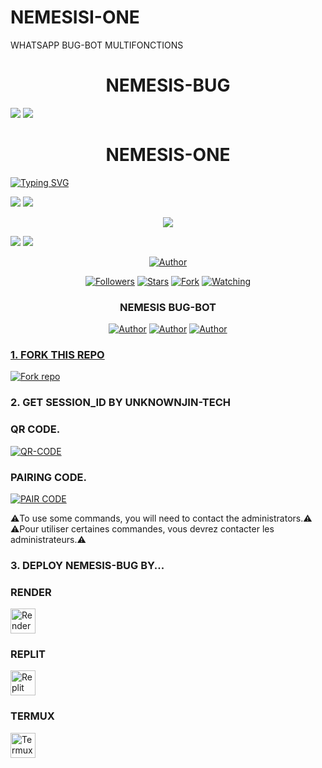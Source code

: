 
# NEMESISI-ONE
WHATSAPP BUG-BOT MULTIFONCTIONS 
<h1 align="center"> NEMESIS-BUG </h1> 

<a><img src='https://i.imgur.com/LyHic3i.gif'/></a>
<a><img src='https://i.imgur.com/LyHic3i.gif'/></a>

<h1 align="center"> NEMESIS-ONE </h1>

<a href="https://git.io/typing-svg"><img src="https://readme-typing-svg.demolab.com?font=Fira+Code&size=32&pause=224&width=125&lines=I+AM;%F0%9D%92%AF%F0%9D%90%BB%F0%9D%90%B8+%F0%9D%92%9C%F0%9D%91%85%F0%9D%92%9E%F0%9D%90%BB%F0%9D%90%BC%F0%9D%92%AF%F0%9D%90%B8%F0%9D%92%9E%F0%9D%92%AF;NOW;%F0%9D%92%9C%F0%9D%91%85%F0%9D%90%BC%F0%9D%92%AE%F0%9D%90%B8" alt="Typing SVG" /></a>
  </p>
<a><img src='https://i.imgur.com/LyHic3i.gif'/></a>
<a><img src='https://i.imgur.com/LyHic3i.gif'/></a>
<p align="center"> 
<img src="https://carder.top/imagens/1740246246476-66449408.jpg" />
<p/>
<a><img src='https://i.imgur.com/LyHic3i.gif'/></a>
<a><img src='https://i.imgur.com/LyHic3i.gif'/></a>
  
<p align="center">
<a href="https://github.com/Alp24ni"><img title="Author" src="https://img.shields.io/badge/ℍ𝕆𝕄𝔼𝕃𝔸ℕ𝔻𝔼ℝ-Bot-black?style=for-the-badge&logo=whatsApp"></a>
<p/>
<p align="center">
<a href="https://github.com/Alp24ni?tab=followers"><img title="Followers" src="https://img.shields.io/github/followers/Alp24ni?label=Followers&style=social"></a>
<a href="https://github.com/Alp24ni/SASAKI-MD/stargazers/"><img title="Stars" src="https://img.shields.io/github/stars/Alp24ni/SASAKI-MD?&style=social"></a>
<a href="https://github.com/Alp24ni/SASAKI-MD/network/members"><img title="Fork" src="https://img.shields.io/github/forks/Alp24ni/SASAKI-MD?style=social"></a>
<a href="https://github.com/Alp24ni/SASAKI-MD/watchers"><img title="Watching" src="https://img.shields.io/github/watchers/Alp24ni/SASAKI-MD?label=Watching&style=social"></a>
</p>

<h3 align="center">NEMESIS BUG-BOT</h3>
<p align="center">
</a>
</p>
<p align="center">
<a href="https://github.com/Alp24ni"><img title="Author" src="https://img.shields.io/badge/ℍ𝕆𝕄𝔼𝕃𝔸ℕ𝔻𝔼ℝ-black?style=for-the-badge&logo=Github"></a> <a href="https://chat.whatsapp.com/IdB2EfQiNlKBekQrigN9m9"><img title="Author" src="https://img.shields.io/badge/CHANNEL-black?style=for-the-badge&logo=whatsapp"></a> <a href="https://wa.me/242069820573"><img title="Author" src="https://img.shields.io/badge/CHAT US-black?style=for-the-badge&logo=whatsapp">
<p/>
  
### 1. FORK THIS REPO

<a href='https://github.com/UNKOWNJIN/UNKNOWN-MD/fork' target="_blank"><img alt='Fork repo' src='https://img.shields.io/badge/Fork This Repo-blue?style=for-the-badge&logo=git&logoColor=white'/></a>
<p align="center">

### 2. GET SESSION_ID BY UNKNOWNJIN-TECH

### QR CODE.
<a href='https://web-qr-64jj.onrender.com/' target="_blank"><img alt='QR-CODE' src='https://img.shields.io/badge/QR-CODE-Purple?style=for-the-badge&logo=git&logoColor=purple'/></a>
<p align="center">

### PAIRING CODE.
<a href='https://sasaki-md-v2-paire-87pj.onrender.com/' target="_blank"><img alt='PAIR CODE' src='https://img.shields.io/badge/PAIRING-CODE-Red?style=for-the-badge&logo=git&logoColor=white'/></a>
<p align="center">

⚠️To use some commands, you will need to contact the administrators.⚠️ ⚠️Pour utiliser certaines commandes, vous devrez contacter les administrateurs.⚠️


### 3. DEPLOY NEMESIS-BUG BY...

### RENDER
<img width="40" height="40" alt="Render" src="https://github.com/user-attachments/assets/be6ffda6-d97e-42c1-bf5c-ff2969d0afa5" />

### REPLIT
<img width="40" height="40" alt="Replit" src="https://github.com/user-attachments/assets/5b872e41-8016-4cf5-9499-5e632b12c38a" />

### TERMUX 
<img width="40" height="40" alt="Termux svg" src="https://github.com/user-attachments/assets/2f4f9120-6b08-41be-9ead-68cc68369608" />
